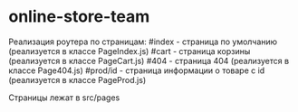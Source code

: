 # online-store-team

Реализация роутера по страницам:
    #index - страница по умолчанию (реализуется в классе PageIndex.js)
    #cart - страница корзины (реализуется в классе PageCart.js)
    #404 - страница 404 (реализуется в классе Page404.js)
    #prod/id - страница информации о товаре с id (реализуется в классе PageProd.js)

Страницы лежат в src/pages
